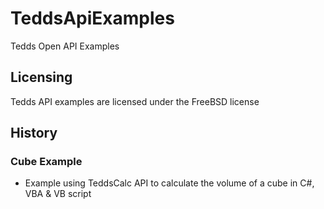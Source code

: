 # TeddsApiExamples
Tedds Open API Examples

## Licensing
Tedds API examples are licensed under the FreeBSD license

## History
### Cube Example
* Example using TeddsCalc API to calculate the volume of a cube in C#, VBA & VB script